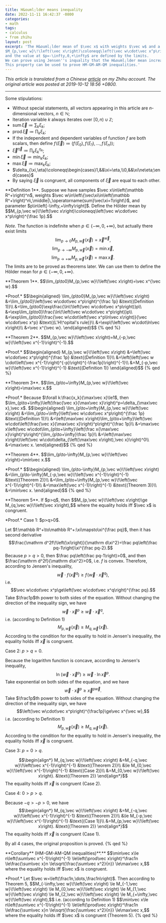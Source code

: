 ```yaml
---
title: H&ouml;lder means inequality
date: 2022-11-11 16:42:37 -0800
categories:
- math
tags:
- calculus
- from zhihu
layout: post
excerpt: 'The H&ouml;lder mean of $\vec x$ with weights $\vec w$ and a parameter $p$ is defined as
$M_{p,\vec w}\!\left(\vec x\right)\coloneqq\left(\vec w\cdot\vec x^p\right)^{\frac 1p}$,
and the value at $p=-\infty,0,+\infty$ are defined by the limits.
We can prove using Jensen''s inquality that the H&ouml;lder mean increases as $p$ increases.
This property can be used to prove HM-GM-AM-QM inequalities.'
---
```


*This article is translated from a
Chinese [article](https://zhuanlan.zhihu.com/p/85968527) on my Zhihu account.
The original article was posted at 2019-10-12 18:56 +0800.*

---

Some stipulations:

- Without special statements, all vectors appearing in this article are $n$-dimensional vectors, $n\in\mathbb N$;
- Iteration variable $k$ always iterates over $\left[0,n\right)\cup\mathbb Z$;
- $\operatorname{sum}\vec\xi\coloneqq\sum_k\xi_k$;
- $\operatorname{prod}\vec\xi\coloneqq\prod_k\xi_k$;
- If the independent and dependent variables of function $f$ are both scalars, then define
$f\!\left(\vec\xi\right)\coloneqq\left(f\!\left(\xi_0\right),f\!\left(\xi_1\right),\ldots,f\!\left(\xi_n\right)\right)$;
- $\vec\xi^{\vec\eta}\coloneqq\prod_k\xi_k^{\eta_k}$;
- $\min\vec\xi\coloneqq\min_k\xi_k$;
- $\max\vec\xi\coloneqq\max_k\xi_k$;
- $\delta_{\xi,\eta}\coloneqq\begin{cases}1,&&\xi=\eta,\\0,&&\xi\ne\eta;\end{cases}$
- By saying $\vec\xi$ is congruent, all components of $\vec\xi$ are equal to each other.

<p class="no-indent">
**Definition 1**.
Suppose we have samples $\vec x\in\left(\mathbb R^+\right)^n$,
weights $\vec w\in\left\{\vec\xi\in\left(\mathbb R^+\right)^n\,\middle|\,\operatorname{sum}\vec\xi=1\right\}$,
and parameter $p\in\left[-\infty,+\infty\right]$.
Define the H&ouml;lder mean by
$$M_{p,\vec w}\!\left(\vec x\right)\coloneqq\left(\vec w\cdot\vec x^p\right)^{\frac 1p}.$$
</p>

*Note.*
The function is indefinite when $p\in\left\{-\infty,0,+\infty\right\}$,
but actually there exist limits
$$\lim_{p\to0}M_{p,\vec w}\!\left(\vec x\right)=\vec x^{\vec w},$$
$$\lim_{p\to-\infty}M_{p,\vec w}\!\left(\vec x\right)=\min\vec x,$$
$$\lim_{p\to+\infty}M_{p,\vec w}\!\left(\vec x\right)=\max\vec x.$$
The limits are to be proved as theorems later.
We can use them to define the H&ouml;lder mean for $p\in\left\{-\infty,0,+\infty\right\}$.

<p class="no-indent">
**Theorem 1**.
$$\lim_{p\to0}M_{p,\vec w}\!\left(\vec x\right)=\vec x^{\vec w}.$$
</p>

<p class="no-indent">
*Proof.*
$$\begin{aligned}
\lim_{p\to0}M_{p,\vec w}\!\left(\vec x\right)
&=\lim_{p\to0}\left(\vec w\cdot\vec x^p\right)^{\frac 1p}
&\text{(Definition 1)}\\
&=\lim_{p\to0}\exp\frac{\ln\!\left(\vec w\cdot\vec x^p\right)}p\\
&=\exp\lim_{p\to0}\frac{\ln\!\left(\vec w\cdot\vec x^p\right)}p\\
&=\exp\lim_{p\to0}\frac{\vec w\cdot\left(\vec x^p\ln\vec x\right)}{\vec w\cdot\vec x^p}
&\text{(L'H\^opital's rule)}\\
&=\exp\!\left(\vec w\cdot\ln\vec x\right)\\
&=\vec x^{\vec w}.
\end{aligned}$$
{% qed %}
</p>

<p class="no-indent">
**Theorem 2**.
$$M_{p,\vec w}\!\left(\vec x\right)=M_{-p,\vec w}\!\left(\vec x^{-1}\right)^{-1}.$$
</p>

<p class="no-indent">
*Proof.*
$$\begin{aligned}
M_{p,\vec w}\!\left(\vec x\right)
&=\left(\vec w\cdot\vec x^p\right)^{\frac 1p}
&\text{(Definition 1)}\\
&=\left(\left(\vec w \cdot\left(\vec x^{-1}\right)^{-p}\right)^{-\frac1p}\right)^{-1}\\
&=M_{-p,\vec w}\!\left(\vec x^{-1}\right)^{-1}
&\text{(Definition 1)}
\end{aligned}$$
{% qed %}
</p>

<p class="no-indent">
**Theorem 3**.
$$\lim_{p\to+\infty}M_{p,\vec w}\!\left(\vec x\right)=\max\vec x.$$
</p>

<p class="no-indent">
*Proof.*
Because $\forall k:\frac{x_k}{\max\vec x}\le1$,
then $\lim_{p\to+\infty}\left(\frac{\vec x}{\max\vec x}\right)^p=\delta_{\max\vec x},\vec x$.
$$\begin{aligned}
\lim_{p\to+\infty}M_{p,\vec w}\!\left(\vec x\right)
&=\lim_{p\to+\infty}\left(\vec w\cdot\vec x^p\right)^{\frac 1p}
&\text{(Definition 1)}\\
&=\left(\max\vec x\right)\lim_{p\to+\infty}\left(\vec w\cdot\left(\frac{\vec x}{\max\vec x}\right)^p\right)^{\frac 1p}\\
&=\max\vec x\left(\vec w\cdot\lim_{p\to+\infty}\left(\frac x{\max\vec x}\right)^p\right)^{\lim_{p\to+\infty}\frac 1p}\\
&=\left(\max\vec x\right)\left(\vec w\cdot\delta_{\left(\max\vec x\right),\vec x}\right)^0\\
&=\max\vec x.
\end{aligned}$$
{% qed %}
</p>

<p class="no-indent">
**Theorem 4**.
$$\lim_{p\to-\infty}M_{p,\vec w}\!\left(\vec x\right)=\min\vec x.$$
</p>

<p class="no-indent">
*Proof.*
$$\begin{aligned}
\lim_{p\to-\infty}M_{p,\vec w}\!\left(\vec x\right)
&=\lim_{p\to-\infty}M_{-p,\vec w}\!\left(\vec x^{-1}\right)^{-1}
&\text{(Theorem 2)}\\
&=\lim_{p\to+\infty}M_{p,\vec w}\!\left(\vec x^{-1}\right)^{-1}\\
&=\max\left(\vec x^{-1}\right)^{-1}
&\text{(Theorem 3)}\\
&=\min\vec x.
\end{aligned}$$
{% qed %}
</p>

<p class="no-indent">
**Theorem 5**.
If $p>q$, then
$$M_{p,\vec w}\!\left(\vec x\right)\ge M_{q,\vec w}\!\left(\vec x\right),$$
where the equality holds iff $\vec x$ is congruent.
</p>

<p class="no-indent">
*Proof.*
Case 1: $p>q>0$.
</p>

Let $f:\mathbb R^+\to\mathbb R^+:\xi\mapsto\xi^{\frac pq}$,
then it has second derivative
$$\frac{\mathrm d^2f\!\left(\xi\right)}{\mathrm d\xi^2}=\frac pq\left(\frac pq-1\right)\xi^{\frac pq-2}.$$
Because $p>q>0$,
then $\frac pq\left(\frac pq-1\right)>0$,
and then $\frac{\mathrm d^2f}{\mathrm d\xi^2}>0$,
i.e. $f$ is convex.
Therefore, according to Jensen's inequality,
$$\vec w\cdot f\!\left(\vec x^q\right)\ge f\!\left(\vec w\cdot\vec x^q\right),$$
i.e.
$$\vec w\cdot\vec x^p\ge\left(\vec w\cdot\vec x^q\right)^{\frac pq}.$$
Take $\frac1p$th power to both sides of the equation.
Without changing the direction of the inequality sign,
we have
$$\vec w\cdot\vec x^p\ge\vec w\cdot\vec x^q,$$
i.e. (according to Definition 1)
$$M_{p,\vec w}\!\left(\vec x\right)\ge M_{q,\vec w}\!\left(\vec x\right).$$
According to the condition for the equality to hold in Jensen's inequality,
the equality holds iff $\vec x$ is congruent.

Case 2: $p>q=0$.

Because the logarithm function is concave, according to Jensen's inequality,
$$\ln\!\left(\vec w\cdot\vec x^p\right)\ge\vec w\cdot\ln\vec x^p.$$
Take exponential on both sides of the equation, and we have
$$\vec w\cdot\vec x^p\ge\vec x^{p\vec w}.$$
Take $\frac1p$th power to both sides of the equation.
Without changing the direction of the inequality sign,
we have
$$\left(\vec w\cdot\vec x^p\right)^{\frac1p}\ge\vec x^{\vec w},$$
i.e. (according to Definition 1)
$$M_{p,\vec w}\!\left(\vec x\right)\ge M_{q,\vec w}\!\left(\vec x\right).$$
According to the condition for the equality to hold in Jensen's inequality,
the equality holds iff $\vec x$ is congruent.

Case 3: $p=0>q$.

$$\begin{align*}
M_{q,\vec w}\!\left(\vec x\right)
&=M_{-q,\vec w}\!\left(\vec x^{-1}\right)^{-1}
&\text{(Theorem 2)}\\
&\le M_{0,\vec w}\!\left(\vec x^{-1}\right)^{-1}
&\text{(Case 2)}\\
&=M_{0,\vec w}\!\left(\vec x\right).
&\text{(Theorem 2)}
\end{align*}$$
The equality holds iff $\vec x$ is congruent (Case 2).

Case 4: $0>p>q$.

Because $-q>-p>0$, we have
$$\begin{align*}
M_{q,\vec w}\!\left(\vec x\right)
&=M_{-q,\vec w}\!\left(\vec x^{-1}\right)^{-1}
&\text{(Theorem 2)}\\
&\le M_{-p,\vec w}\!\left(\vec x^{-1}\right)^{-1}
&\text{(Case 1)}\\
&=M_{p,\vec w}\!\left(\vec x\right).
&\text{(Theorem 2)}
\end{align*}$$
The equality holds iff $\vec x$ is congruent (Case 1).

By all 4 cases, the original proposition is proved.
{% qed %}

<p class="no-indent">
**Corollary** (HM-GM-AM-QM inequalities)**.**
$$\min\vec x\le n\left(\sum\vec x^{-1}\right)^{-1}
\le\left(\prod\vec x\right)^\frac1n
\le\frac{\sum\vec x}n
\le\sqrt{\frac{\sum\vec x^2}{n}}
\le\max\vec x,$$
where the equality holds iff $\vec x$ is congruent.
</p>

<p class="no-indent">
*Proof.*
Let $\vec w=\left(\frac1n,\dots,\frac1n\right)$.
Then according to Theorem 5,
$$M_{-\infty,\vec w}\!\left(\vec x\right)
\le M_{-1,\vec w}\!\left(\vec x\right)
\le M_{0,\vec w}\!\left(\vec x\right)
\le M_{1,\vec w}\!\left(\vec x\right)
\le M_{2,\vec w}\!\left(\vec x\right)
\le M_{+\infty,\vec w}\!\left(\vec x\right),$$
i.e. (according to Definition 1)
$$\min\vec x\le n\left(\sum\vec x^{-1}\right)^{-1}
\le\left(\prod\vec x\right)^\frac1n
\le\frac{\sum\vec x}n
\le\sqrt{\frac{\sum\vec x^2}{n}}
\le\max\vec x,$$
where the equality holds iff $\vec x$ is congruent (Theorem 5). {% qed %}
</p>
